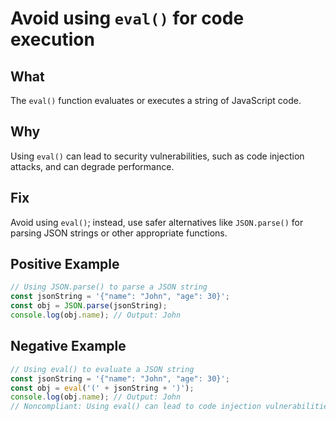 # Avoid using `eval()` for code execution

## What
The `eval()` function evaluates or executes a string of JavaScript code.

## Why
Using `eval()` can lead to security vulnerabilities, such as code injection attacks, and can degrade performance.

## Fix
Avoid using `eval()`; instead, use safer alternatives like `JSON.parse()` for parsing JSON strings or other appropriate functions.

## Positive Example

```javascript
// Using JSON.parse() to parse a JSON string
const jsonString = '{"name": "John", "age": 30}';
const obj = JSON.parse(jsonString);
console.log(obj.name); // Output: John
```

## Negative Example

```javascript
// Using eval() to evaluate a JSON string
const jsonString = '{"name": "John", "age": 30}';
const obj = eval('(' + jsonString + ')');
console.log(obj.name); // Output: John
// Noncompliant: Using eval() can lead to code injection vulnerabilities
```
